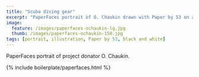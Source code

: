```yaml
---
title: "Scuba diving gear"
excerpt: "PaperFaces portrait of O. Chaukin drawn with Paper by 53 on an iPad."
image: 
  feature: /images/paperfaces-ochaukin-lg.jpg
  thumb: /images/paperfaces-ochaukin-150.jpg
tags: [portrait, illustration, Paper by 53, black and white]
---
```


PaperFaces portrait of project donator O. Chaukin.

{% include boilerplate/paperfaces.html %}